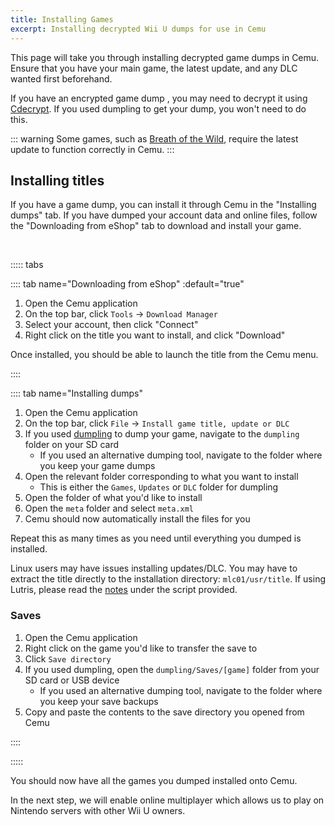 ```yaml
---
title: Installing Games
excerpt: Installing decrypted Wii U dumps for use in Cemu
---
```


This page will take you through installing decrypted game dumps in Cemu. Ensure that you have your main game, the latest update, and any DLC wanted first beforehand.

If you have an encrypted game dump , you may need to decrypt it using [Cdecrypt](/assets/files/Cdecrypt_v2.0b.zip). If you used dumpling to get your dump, you won't need to do this.

::: warning
Some games, such as [Breath of the Wild](https://wiki.cemu.info/wiki/The_Legend_of_Zelda:_Breath_of_the_Wild), require the latest update to function correctly in Cemu.
:::

## Installing titles

If you have a game dump, you can install it through Cemu in the "Installing dumps" tab. If you have dumped your account data and online files, follow the "Downloading from eShop" tab to download and install your game.

<br>

::::: tabs

:::: tab name="Downloading from eShop" :default="true"

1. Open the Cemu application
1. On the top bar, click `Tools` -> `Download Manager`
1. Select your account, then click "Connect"
1. Right click on the title you want to install, and click "Download"

Once installed, you should be able to launch the title from the Cemu menu.

::::

:::: tab name="Installing dumps"

1. Open the Cemu application
1. On the top bar, click `File` -> `Install game title, update or DLC`
1. If you used [dumpling](https://github.com/emiyl/dumpling) to dump your game, navigate to the `dumpling` folder on your SD card
    - If you used an alternative dumping tool, navigate to the folder where you keep your game dumps
1. Open the relevant folder corresponding to what you want to install
    - This is either the `Games`, `Updates` or `DLC` folder for dumpling
1. Open the folder of what you'd like to install
1. Open the `meta` folder and select `meta.xml`
1. Cemu should now automatically install the files for you

Repeat this as many times as you need until everything you dumped is installed.

Linux users may have issues installing updates/DLC. You may have to extract the title directly to the installation directory: `mlc01/usr/title`. If using Lutris, please read the [notes](https://lutris.net/games/cemu/) under the script provided.

### Saves

1. Open the Cemu application
1. Right click on the game you'd like to transfer the save to
1. Click `Save directory`
1. If you used dumpling, open the `dumpling/Saves/[game]` folder from your SD card or USB device
    - If you used an alternative dumping tool, navigate to the folder where you keep your save backups
1. Copy and paste the contents to the save directory you opened from Cemu

::::

:::::

You should now have all the games you dumped installed onto Cemu.

In the next step, we will enable online multiplayer which allows us to play on Nintendo servers with other Wii U owners.